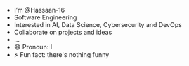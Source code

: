 - I’m @Hassaan-16
- Software Engineering
- Interested in AI, Data Science, Cybersecurity and DevOps
- Collaborate on projects and ideas
- ...
- 😄 Pronoun: I
- ⚡ Fun fact: there's nothing funny

<!---
Hassaan-16/Hassaan-16 is a ✨ special ✨ repository because its `README.md` (this file) appears on your GitHub profile.
You can click the Preview link to take a look at your changes.
--->
